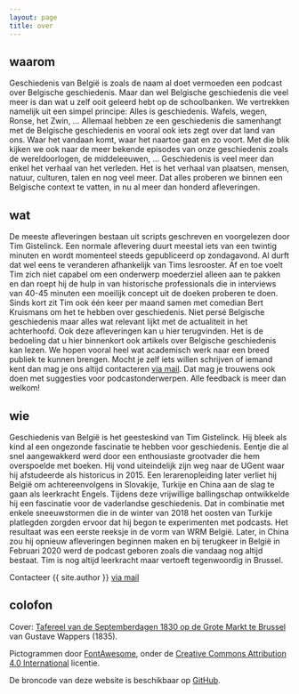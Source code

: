 ```yaml
---
layout: page
title: over
---
```

## waarom
Geschiedenis van België is zoals de naam al doet vermoeden een podcast over Belgische geschiedenis. Maar dan wel Belgische geschiedenis die veel meer is dan wat u zelf ooit geleerd hebt op de schoolbanken. We vertrekken namelijk uit een simpel principe: Alles is geschiedenis. Wafels, wegen, Ronse, het Zwin, … Allemaal hebben ze een geschiedenis die samenhangt met de Belgische geschiedenis en vooral ook iets zegt over dat land van ons. Waar het vandaan komt, waar het naartoe gaat en zo voort. Met die blik kijken we ook naar de meer bekende episodes van onze geschiedenis zoals de wereldoorlogen, de middeleeuwen, … Geschiedenis is veel meer dan enkel het verhaal van het verleden. Het is het verhaal van plaatsen, mensen, natuur, culturen, talen en nog veel meer. Dat alles proberen we binnen een Belgische context te vatten, in nu al meer dan honderd afleveringen. 

## wat
De meeste afleveringen bestaan uit scripts geschreven en voorgelezen door Tim Gistelinck. Een normale aflevering duurt meestal iets van een twintig minuten en wordt momenteel steeds gepubliceerd op zondagavond. Al durft dat wel eens te veranderen afhankelijk van Tims lesrooster. Af en toe voelt Tim zich niet capabel om een onderwerp moederziel alleen aan te pakken en dan roept hij de hulp in van historische professionals die in interviews van 40-45 minuten een moeilijk concept uit de doeken proberen te doen. Sinds kort zit Tim ook één keer per maand samen met comedian Bert Kruismans om het te hebben over geschiedenis. Niet persé Belgische geschiedenis maar alles wat relevant lijkt met de actualiteit in het achterhoofd. Ook deze afleveringen kan u hier terugvinden. Het is de bedoeling dat u hier binnenkort ook artikels over Belgische geschiedenis kan lezen. We hopen vooral heel wat academisch werk naar een breed publiek te kunnen brengen. Mocht je zelf iets willen schrijven of iemand kent dan mag je ons altijd contacteren <a href="mailto:{{ site.email }}">via mail</a>. Dat mag je trouwens ook doen met suggesties voor podcastonderwerpen. Alle feedback is meer dan welkom!

## wie
Geschiedenis van België is het geesteskind van Tim Gistelinck. Hij bleek als kind al een ongezonde fascinatie te hebben voor geschiedenis. Eentje die al snel aangewakkerd werd door een enthousiaste grootvader die hem overspoelde met boeken. Hij vond uiteindelijk zijn weg naar de UGent waar hij afstudeerde als historicus in 2015. Een lerarenopleiding later verliet hij België om achtereenvolgens in Slovakije, Turkije en China aan de slag te gaan als leerkracht Engels. Tijdens deze vrijwillige ballingschap ontwikkelde hij een fascinatie voor de vaderlandse geschiedenis. Dat in combinatie met enkele sneeuwstormen die in de winter van 2018 het oosten van Turkije platlegden zorgden ervoor dat hij begon te experimenten met podcasts. Het resultaat was een eerste reeksje in de vorm van WRM België. Later, in China zou hij opnieuw afleveringen beginnen maken en bij terugkeer in België in Februari 2020 werd de podcast geboren zoals die vandaag nog altijd bestaat. Tim is nog altijd leerkracht maar vertoeft tegenwoordig in Brussel. 

Contacteer {{ site.author }} <a href="mailto:{{ site.email }}">via mail</a>

## colofon
Cover: [Tafereel van de Septemberdagen 1830 op de Grote Markt te Brussel](https://nl.wikipedia.org/wiki/Tafereel_van_de_Septemberdagen_1830_op_de_Grote_Markt_te_Brussel) van Gustave Wappers (1835).

Pictogrammen door [FontAwesome](https://fontawesome.com), onder de [Creative Commons Attribution 4.0 International](https://fontawesome.com/license) licentie.

De broncode van deze website is beschikbaar op [GitHub](https://github.com/glnvb/glnvb.github.io/).